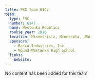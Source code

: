```yaml
---
title: FRC Team 6147
team:
  type: FRC
  number: 6147
  name: Westonka Robotics
  rookie_year: 2016
  location: Minnetrista, Minnesota, USA
  sponsors:
    - Rasco Industries, Inc.
    - Mound-Westonka High School
  links:
    Website: 
---
```

No content has been added for this team